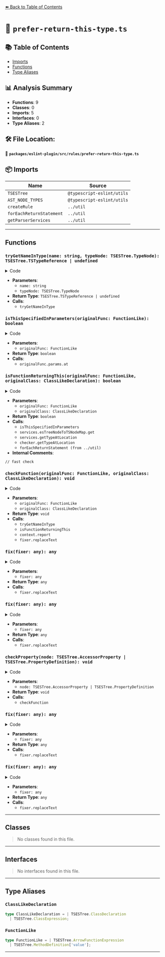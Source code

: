 [⬅️ Back to Table of Contents](../../../../index.md)

# 📄 `prefer-return-this-type.ts`

## 📚 Table of Contents

- [Imports](#imports)
- [Functions](#functions)
- [Type Aliases](#type-aliases)

## 📊 Analysis Summary

- **Functions**: 9
- **Classes**: 0
- **Imports**: 5
- **Interfaces**: 0
- **Type Aliases**: 2

## 🛠️ File Location:
📂 **`packages/eslint-plugin/src/rules/prefer-return-this-type.ts`**

## 📦 Imports

| Name | Source |
|------|--------|
| `TSESTree` | `@typescript-eslint/utils` |
| `AST_NODE_TYPES` | `@typescript-eslint/utils` |
| `createRule` | `../util` |
| `forEachReturnStatement` | `../util` |
| `getParserServices` | `../util` |


---

## Functions

### `tryGetNameInType(name: string, typeNode: TSESTree.TypeNode): TSESTree.TSTypeReference | undefined`

<details><summary>Code</summary>

```ts
function tryGetNameInType(
      name: string,
      typeNode: TSESTree.TypeNode,
    ): TSESTree.TSTypeReference | undefined {
      if (
        typeNode.type === AST_NODE_TYPES.TSTypeReference &&
        typeNode.typeName.type === AST_NODE_TYPES.Identifier &&
        typeNode.typeName.name === name
      ) {
        return typeNode;
      }

      if (typeNode.type === AST_NODE_TYPES.TSUnionType) {
        for (const type of typeNode.types) {
          const found = tryGetNameInType(name, type);
          if (found) {
            return found;
          }
        }
      }

      return undefined;
    }
```
</details>

- **Parameters**:
  - `name: string`
  - `typeNode: TSESTree.TypeNode`
- **Return Type**: `TSESTree.TSTypeReference | undefined`
- **Calls**:
  - `tryGetNameInType`
### `isThisSpecifiedInParameters(originalFunc: FunctionLike): boolean`

<details><summary>Code</summary>

```ts
function isThisSpecifiedInParameters(originalFunc: FunctionLike): boolean {
      const firstArg = originalFunc.params.at(0);
      return (
        firstArg?.type === AST_NODE_TYPES.Identifier && firstArg.name === 'this'
      );
    }
```
</details>

- **Parameters**:
  - `originalFunc: FunctionLike`
- **Return Type**: `boolean`
- **Calls**:
  - `originalFunc.params.at`
### `isFunctionReturningThis(originalFunc: FunctionLike, originalClass: ClassLikeDeclaration): boolean`

<details><summary>Code</summary>

```ts
function isFunctionReturningThis(
      originalFunc: FunctionLike,
      originalClass: ClassLikeDeclaration,
    ): boolean {
      if (isThisSpecifiedInParameters(originalFunc)) {
        return false;
      }

      const func = services.esTreeNodeToTSNodeMap.get(originalFunc);

      if (!func.body) {
        return false;
      }

      const classType = services.getTypeAtLocation(
        originalClass,
      ) as ts.InterfaceType;

      if (func.body.kind !== ts.SyntaxKind.Block) {
        const type = checker.getTypeAtLocation(func.body);
        return classType.thisType === type;
      }

      let hasReturnThis = false;
      let hasReturnClassType = false as boolean;

      forEachReturnStatement(func.body as ts.Block, stmt => {
        const expr = stmt.expression;
        if (!expr) {
          return;
        }

        // fast check
        if (expr.kind === ts.SyntaxKind.ThisKeyword) {
          hasReturnThis = true;
          return;
        }

        const type = checker.getTypeAtLocation(expr);
        if (classType === type) {
          hasReturnClassType = true;
          return true;
        }

        if (classType.thisType === type) {
          hasReturnThis = true;
          return;
        }

        return;
      });

      return !hasReturnClassType && hasReturnThis;
    }
```
</details>

- **Parameters**:
  - `originalFunc: FunctionLike`
  - `originalClass: ClassLikeDeclaration`
- **Return Type**: `boolean`
- **Calls**:
  - `isThisSpecifiedInParameters`
  - `services.esTreeNodeToTSNodeMap.get`
  - `services.getTypeAtLocation`
  - `checker.getTypeAtLocation`
  - `forEachReturnStatement (from ../util)`
- **Internal Comments**:
```
// fast check
```

### `checkFunction(originalFunc: FunctionLike, originalClass: ClassLikeDeclaration): void`

<details><summary>Code</summary>

```ts
function checkFunction(
      originalFunc: FunctionLike,
      originalClass: ClassLikeDeclaration,
    ): void {
      const className = originalClass.id?.name;
      if (!className || !originalFunc.returnType) {
        return;
      }

      const node = tryGetNameInType(
        className,
        originalFunc.returnType.typeAnnotation,
      );
      if (!node) {
        return;
      }

      if (isFunctionReturningThis(originalFunc, originalClass)) {
        context.report({
          node,
          messageId: 'useThisType',
          fix: fixer => fixer.replaceText(node, 'this'),
        });
      }
    }
```
</details>

- **Parameters**:
  - `originalFunc: FunctionLike`
  - `originalClass: ClassLikeDeclaration`
- **Return Type**: `void`
- **Calls**:
  - `tryGetNameInType`
  - `isFunctionReturningThis`
  - `context.report`
  - `fixer.replaceText`
### `fix(fixer: any): any`

<details><summary>Code</summary>

```ts
fixer => fixer.replaceText(node, 'this')
```
</details>

- **Parameters**:
  - `fixer: any`
- **Return Type**: `any`
- **Calls**:
  - `fixer.replaceText`
### `fix(fixer: any): any`

<details><summary>Code</summary>

```ts
fixer => fixer.replaceText(node, 'this')
```
</details>

- **Parameters**:
  - `fixer: any`
- **Return Type**: `any`
- **Calls**:
  - `fixer.replaceText`
### `checkProperty(node: TSESTree.AccessorProperty | TSESTree.PropertyDefinition): void`

<details><summary>Code</summary>

```ts
function checkProperty(
      node: TSESTree.AccessorProperty | TSESTree.PropertyDefinition,
    ): void {
      if (
        !(
          node.value?.type === AST_NODE_TYPES.FunctionExpression ||
          node.value?.type === AST_NODE_TYPES.ArrowFunctionExpression
        )
      ) {
        return;
      }

      checkFunction(node.value, node.parent.parent);
    }
```
</details>

- **Parameters**:
  - `node: TSESTree.AccessorProperty | TSESTree.PropertyDefinition`
- **Return Type**: `void`
- **Calls**:
  - `checkFunction`
### `fix(fixer: any): any`

<details><summary>Code</summary>

```ts
fixer => fixer.replaceText(node, 'this')
```
</details>

- **Parameters**:
  - `fixer: any`
- **Return Type**: `any`
- **Calls**:
  - `fixer.replaceText`
### `fix(fixer: any): any`

<details><summary>Code</summary>

```ts
fixer => fixer.replaceText(node, 'this')
```
</details>

- **Parameters**:
  - `fixer: any`
- **Return Type**: `any`
- **Calls**:
  - `fixer.replaceText`

---

## Classes

> No classes found in this file.


---

## Interfaces

> No interfaces found in this file.


---

## Type Aliases

### `ClassLikeDeclaration`

```ts
type ClassLikeDeclaration = | TSESTree.ClassDeclaration
  | TSESTree.ClassExpression;
```

### `FunctionLike`

```ts
type FunctionLike = | TSESTree.ArrowFunctionExpression
  | TSESTree.MethodDefinition['value'];
```


---